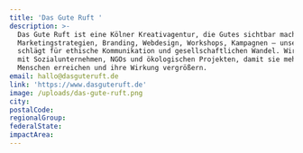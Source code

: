 ```yaml
---
title: 'Das Gute Ruft '
description: >-
  Das Gute Ruft ist eine Kölner Kreativagentur, die Gutes sichtbar macht.
  Marketingstrategien, Branding, Webdesign, Workshops, Kampagnen – unser Herz
  schlägt für ethische Kommunikation und gesellschaftlichen Wandel. Wir arbeiten
  mit Sozialunternehmen, NGOs und ökologischen Projekten, damit sie mehr
  Menschen erreichen und ihre Wirkung vergrößern. 
email: hallo@dasguteruft.de
link: 'https://www.dasguteruft.de'
image: /uploads/das-gute-ruft.png
city:
postalCode:
regionalGroup:
federalState:
impactArea:
---
```


